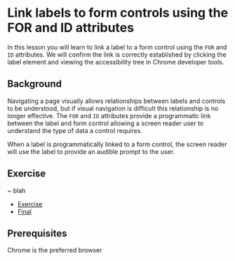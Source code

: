 # Link labels to form controls using the FOR and ID attributes

In this lesson you will learn to link a label to a form control using the `FOR` and `ID` attributes. We will confirm the link is correctly established by clicking the label element and viewing the accessibility tree in Chrome developer tools.

## Background

Navigating a page visually allows relationships between labels and controls to be understood, but if visual navigation is difficult this relationship is no longer effective. The `FOR` and `ID` attributes provide a programmatic link between the label and form control allowing a screen reader user to understand the type of data a control requires. 

When a label is programmatically linked to a form control, the screen reader will use the label to provide an audible prompt to the user.

## Exercise

~ blah

- [Exercise](https://codesandbox.io/s/link-labels-to-form-controls-using-the-for-and-id-attributes-urlmo)
- [Final](https://for-and-id.netlify.app)

## Prerequisites

Chrome is the preferred browser
